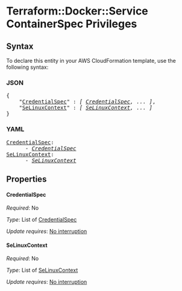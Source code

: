# Terraform::Docker::Service ContainerSpec Privileges

## Syntax

To declare this entity in your AWS CloudFormation template, use the following syntax:

### JSON

<pre>
{
    "<a href="#credentialspec" title="CredentialSpec">CredentialSpec</a>" : <i>[ <a href="containerspec-privileges-credentialspec.md">CredentialSpec</a>, ... ]</i>,
    "<a href="#selinuxcontext" title="SeLinuxContext">SeLinuxContext</a>" : <i>[ <a href="containerspec-privileges-selinuxcontext.md">SeLinuxContext</a>, ... ]</i>
}
</pre>

### YAML

<pre>
<a href="#credentialspec" title="CredentialSpec">CredentialSpec</a>: <i>
      - <a href="containerspec-privileges-credentialspec.md">CredentialSpec</a></i>
<a href="#selinuxcontext" title="SeLinuxContext">SeLinuxContext</a>: <i>
      - <a href="containerspec-privileges-selinuxcontext.md">SeLinuxContext</a></i>
</pre>

## Properties

#### CredentialSpec

_Required_: No

_Type_: List of <a href="containerspec-privileges-credentialspec.md">CredentialSpec</a>

_Update requires_: [No interruption](https://docs.aws.amazon.com/AWSCloudFormation/latest/UserGuide/using-cfn-updating-stacks-update-behaviors.html#update-no-interrupt)

#### SeLinuxContext

_Required_: No

_Type_: List of <a href="containerspec-privileges-selinuxcontext.md">SeLinuxContext</a>

_Update requires_: [No interruption](https://docs.aws.amazon.com/AWSCloudFormation/latest/UserGuide/using-cfn-updating-stacks-update-behaviors.html#update-no-interrupt)

